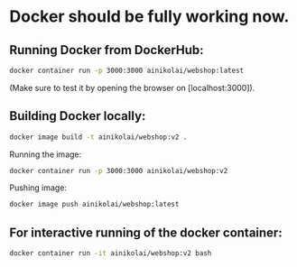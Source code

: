 # Docker should be fully working now.

## Running Docker from DockerHub:
```bash
docker container run -p 3000:3000 ainikolai/webshop:latest
```

(Make sure to test it by opening the browser on [localhost:3000]).

## Building Docker locally:
```bash
docker image build -t ainikolai/webshop:v2 .
```

Running the image:
```bash
docker container run -p 3000:3000 ainikolai/webshop:v2
```

Pushing image:
```bash
docker image push ainikolai/webshop:latest
```

## For interactive running of the docker container:
```bash
docker container run -it ainikolai/webshop:v2 bash
```
